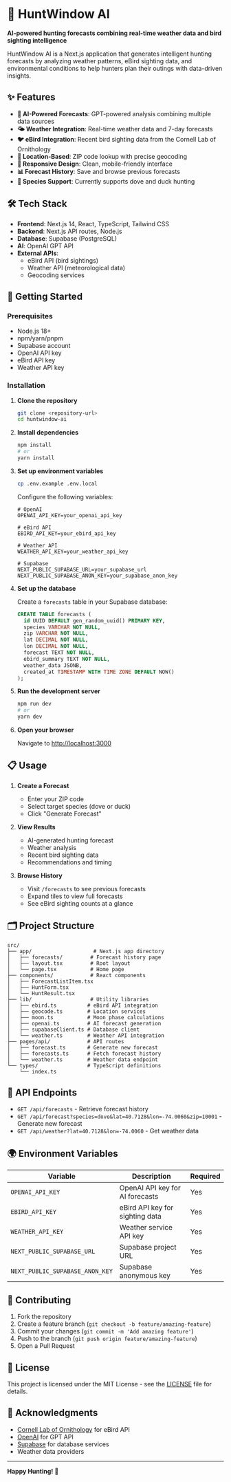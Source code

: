 # 🦆 HuntWindow AI

**AI-powered hunting forecasts combining real-time weather data and bird sighting intelligence**

HuntWindow AI is a Next.js application that generates intelligent hunting forecasts by analyzing weather patterns, eBird sighting data, and environmental conditions to help hunters plan their outings with data-driven insights.

## ✨ Features

- **🤖 AI-Powered Forecasts**: GPT-powered analysis combining multiple data sources
- **🌤️ Weather Integration**: Real-time weather data and 7-day forecasts
- **🐦 eBird Integration**: Recent bird sighting data from the Cornell Lab of Ornithology
- **📍 Location-Based**: ZIP code lookup with precise geocoding
- **📱 Responsive Design**: Clean, mobile-friendly interface
- **📊 Forecast History**: Save and browse previous forecasts
- **🎯 Species Support**: Currently supports dove and duck hunting

## 🛠️ Tech Stack

- **Frontend**: Next.js 14, React, TypeScript, Tailwind CSS
- **Backend**: Next.js API routes, Node.js
- **Database**: Supabase (PostgreSQL)
- **AI**: OpenAI GPT API
- **External APIs**: 
  - eBird API (bird sightings)
  - Weather API (meteorological data)
  - Geocoding services

## 🚀 Getting Started

### Prerequisites

- Node.js 18+ 
- npm/yarn/pnpm
- Supabase account
- OpenAI API key
- eBird API key
- Weather API key

### Installation

1. **Clone the repository**
   ```bash
   git clone <repository-url>
   cd huntwindow-ai
   ```

2. **Install dependencies**
   ```bash
   npm install
   # or
   yarn install
   ```

3. **Set up environment variables**
   ```bash
   cp .env.example .env.local
   ```
   
   Configure the following variables:
   ```env
   # OpenAI
   OPENAI_API_KEY=your_openai_api_key
   
   # eBird API
   EBIRD_API_KEY=your_ebird_api_key
   
   # Weather API
   WEATHER_API_KEY=your_weather_api_key
   
   # Supabase
   NEXT_PUBLIC_SUPABASE_URL=your_supabase_url
   NEXT_PUBLIC_SUPABASE_ANON_KEY=your_supabase_anon_key
   ```

4. **Set up the database**
   
   Create a `forecasts` table in your Supabase database:
   ```sql
   CREATE TABLE forecasts (
     id UUID DEFAULT gen_random_uuid() PRIMARY KEY,
     species VARCHAR NOT NULL,
     zip VARCHAR NOT NULL,
     lat DECIMAL NOT NULL,
     lon DECIMAL NOT NULL,
     forecast TEXT NOT NULL,
     ebird_summary TEXT NOT NULL,
     weather_data JSONB,
     created_at TIMESTAMP WITH TIME ZONE DEFAULT NOW()
   );
   ```

5. **Run the development server**
   ```bash
   npm run dev
   # or
   yarn dev
   ```

6. **Open your browser**
   
   Navigate to [http://localhost:3000](http://localhost:3000)

## 📋 Usage

1. **Create a Forecast**
   - Enter your ZIP code
   - Select target species (dove or duck)
   - Click "Generate Forecast"

2. **View Results**
   - AI-generated hunting forecast
   - Weather analysis
   - Recent bird sighting data
   - Recommendations and timing

3. **Browse History**
   - Visit `/forecasts` to see previous forecasts
   - Expand tiles to view full forecasts
   - See eBird sighting counts at a glance

## 🗂️ Project Structure

```
src/
├── app/                    # Next.js app directory
│   ├── forecasts/         # Forecast history page
│   ├── layout.tsx         # Root layout
│   └── page.tsx           # Home page
├── components/            # React components
│   ├── ForecastListItem.tsx
│   ├── HuntForm.tsx
│   └── HuntResult.tsx
├── lib/                   # Utility libraries
│   ├── ebird.ts          # eBird API integration
│   ├── geocode.ts        # Location services
│   ├── moon.ts           # Moon phase calculations
│   ├── openai.ts         # AI forecast generation
│   ├── supabaseClient.ts # Database client
│   └── weather.ts        # Weather API integration
├── pages/api/            # API routes
│   ├── forecast.ts       # Generate new forecast
│   ├── forecasts.ts      # Fetch forecast history
│   └── weather.ts        # Weather data endpoint
└── types/                # TypeScript definitions
    └── index.ts
```

## 🔧 API Endpoints

- `GET /api/forecasts` - Retrieve forecast history
- `GET /api/forecast?species=dove&lat=40.7128&lon=-74.0060&zip=10001` - Generate new forecast
- `GET /api/weather?lat=40.7128&lon=-74.0060` - Get weather data

## 🌍 Environment Variables

| Variable | Description | Required |
|----------|-------------|---------|
| `OPENAI_API_KEY` | OpenAI API key for AI forecasts | Yes |
| `EBIRD_API_KEY` | eBird API key for sighting data | Yes |
| `WEATHER_API_KEY` | Weather service API key | Yes |
| `NEXT_PUBLIC_SUPABASE_URL` | Supabase project URL | Yes |
| `NEXT_PUBLIC_SUPABASE_ANON_KEY` | Supabase anonymous key | Yes |

## 🤝 Contributing

1. Fork the repository
2. Create a feature branch (`git checkout -b feature/amazing-feature`)
3. Commit your changes (`git commit -m 'Add amazing feature'`)
4. Push to the branch (`git push origin feature/amazing-feature`)
5. Open a Pull Request

## 📝 License

This project is licensed under the MIT License - see the [LICENSE](LICENSE) file for details.

## 🙏 Acknowledgments

- [Cornell Lab of Ornithology](https://ebird.org) for eBird API
- [OpenAI](https://openai.com) for GPT API
- [Supabase](https://supabase.com) for database services
- Weather data providers

---

**Happy Hunting! 🎯**
